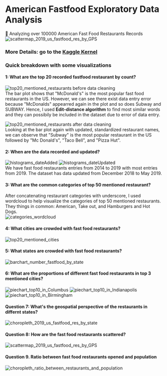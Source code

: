 # American Fastfood Exploratory Data Analysis
:hamburger: Analyzing over 100000 American Fast Food Restaurants Records
![scattermap_2019_us_fastfood_res_by_GPS](./Visualizations/scattermap_2019_us_fastfood_res_by_GPS.PNG)
### More Details: go to the [Kaggle Kernel ](https://www.kaggle.com/agilesifaka/detailed-eda-with-visualizations)

### Quick breakdown with some visualizations

#### 1: What are the top 20 recorded fastfood restaurant by count?
![top20_mentioned_restaurants before data cleaning](./Visualizations/top20_mentioned_restaurants.png)  
The bar plot shows that "McDonald's" is the most popular fast food restaurants in the US. However, we can see there exist data entry error because "McDonalds" appearred again in the plot and so does Subway and SUBWAY. Hence, I used **Edit-distance algorithm** to find most similar words and they can possibily be included in the dataset due to error of data entry.

![top20_mentioned_restaurants after data cleaning](./Visualizations/top20_mentioned_restaurants_after_cleaning.png)  
Looking at the bar plot again with updated, standardized restaurant names, we can observe that "Subway" is the most popular restaurant in the US followed by "Mc Donald's", "Taco Bell", and "Pizza Hut".

#### 2: When are the data recorded and updated?
![histograms_dateAdded](./Visualizations/histograms_dateAdded.png) 
![histograms_dateUpdated](./Visualizations/histograms_dateUpdated.png)  
We have fast food restaurants entries from 2014 to 2019 with most entries from 2019. The dataset has data updated from December 2018 to May 2019.

#### 3: What are the common categories of top 50 mentioned restaurant?
After concatenating restaurant categories with underscore, I used wordcloud to help visualize the categories of top 50 mentioned restaurants. They things in common: American, Take out, and Hamburgers and Hot Dogs.  
![categories_wordcloud](./Visualizations/categories_wordcloud.png)

#### 4: What cities are crowded with fast food restaurants?
![top20_mentioned_cities](https://github.com/KangboLu/American-Fastfood-Exploratory-Data-Analysis/blob/master/Visualizations/top20_mentioned_cities.png)

#### 5: What states are crowded with fast food restaurants?
![barchart_number_fastfood_by_state](./Visualizations/barchart_number_fastfood_by_state.png)

#### 6: What are the proportions of different fast food restaurants in top 3 mentioned cities?
![piechart_top10_in_Columbus](./Visualizations/piechart_top10_in_Columbus.png)
![piechart_top10_in_Indianapolis](./Visualizations/piechart_top10_in_Indianapolis.png)
![piechart_top10_in_Birmingham](./Visualizations/piechart_top10_in_Birmingham.png)

#### Question 7: What's the geospatial perspective of the restaurants in differnt states?
![choropleth_2019_us_fastfood_res_by_state](./Visualizations/choropleth_2019_us_fastfood_res_by_state.PNG)

#### Question 8: How are the fast food restaurants scattered?
![scattermap_2019_us_fastfood_res_by_GPS](./Visualizations/scattermap_2019_us_fastfood_res_by_GPS.PNG)

#### Question 9. Ratio between fast food restaurants opened and population
![choropleth_ratio_between_restaurants_and_population](./Visualizations/choropleth_ratio_between_restaurants_and_population.PNG)
